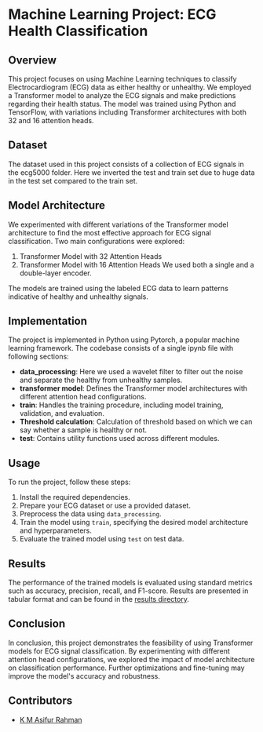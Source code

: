 # Machine Learning Project: ECG Health Classification

## Overview

This project focuses on using Machine Learning techniques to classify Electrocardiogram (ECG) data as either healthy or unhealthy. We employed a Transformer model to analyze the ECG signals and make predictions regarding their health status. The model was trained using Python and TensorFlow, with variations including Transformer architectures with both 32 and 16 attention heads.

## Dataset

The dataset used in this project consists of a collection of ECG signals in the ecg5000 folder. Here we inverted the test and train set due to huge data in the test set compared to the train set.

## Model Architecture

We experimented with different variations of the Transformer model architecture to find the most effective approach for ECG signal classification. Two main configurations were explored:

1. Transformer Model with 32 Attention Heads
2. Transformer Model with 16 Attention Heads
We used both a single and a double-layer encoder.

The models are trained using the labeled ECG data to learn patterns indicative of healthy and unhealthy signals.

## Implementation

The project is implemented in Python using Pytorch, a popular machine learning framework. The codebase consists of a single ipynb file with following sections:

- **data_processing**: Here we used a wavelet filter to filter out the noise and separate the healthy from unhealthy samples.
- **transformer model**: Defines the Transformer model architectures with different attention head configurations.
- **train**: Handles the training procedure, including model training, validation, and evaluation.
- **Threshold calculation**: Calculation of threshold based on which we can say whether a sample is healthy or not.
- **test**: Contains utility functions used across different modules.

## Usage

To run the project, follow these steps:

1. Install the required dependencies.
2. Prepare your ECG dataset or use a provided dataset.
3. Preprocess the data using `data_processing`.
4. Train the model using `train`, specifying the desired model architecture and hyperparameters.
5. Evaluate the trained model using `test` on test data.

## Results

The performance of the trained models is evaluated using standard metrics such as accuracy, precision, recall, and F1-score. Results are presented in tabular format and can be found in the [results directory](https://github.com/Asif-droid/CSE-472-project-anomally-detection-in-ecg-/blob/main/Project/result.md).


## Conclusion

In conclusion, this project demonstrates the feasibility of using Transformer models for ECG signal classification. By experimenting with different attention head configurations, we explored the impact of model architecture on classification performance. Further optimizations and fine-tuning may improve the model's accuracy and robustness.

## Contributors

- [K M Asifur Rahman](https://github.com/Asif-droid)
